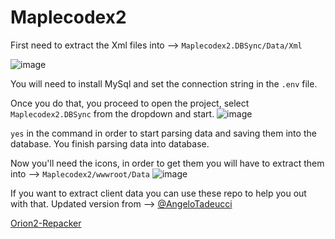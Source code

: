 # Maplecodex2
 
First need to extract the Xml files into --> `Maplecodex2.DBSync/Data/Xml`

![image](https://user-images.githubusercontent.com/21027964/134573617-353e786c-1885-4911-bbda-f47e8cd1a602.png)

You will need to install MySql and set the connection string in the `.env` file.

Once you do that, you proceed to open the project, select `Maplecodex2.DBSync` from the dropdown and start.
![image](https://user-images.githubusercontent.com/21027964/134574674-8744c06b-a253-4820-93d9-a757f42a516a.png)

`yes` in the command in order to start parsing data and saving them into the database.
You finish parsing data into database.

Now you'll need the icons, in order to get them you will have to extract them into --> `Maplecodex2/wwwroot/Data`
![image](https://user-images.githubusercontent.com/21027964/134573807-c1fec223-2734-4e9e-923a-5d8f4e713469.png)

If you want to extract client data you can use these repo to help you out with that.
Updated version from --> [@AngeloTadeucci](https://github.com/AngeloTadeucci)

[Orion2-Repacker](https://github.com/AngeloTadeucci/Orion2-Repacker)
